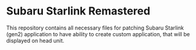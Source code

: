 # Subaru Starlink Remastered
This repository contains all necessary files for patching Subaru Starlink (gen2) application to have ability to create custom application, that will be displayed on head unit.